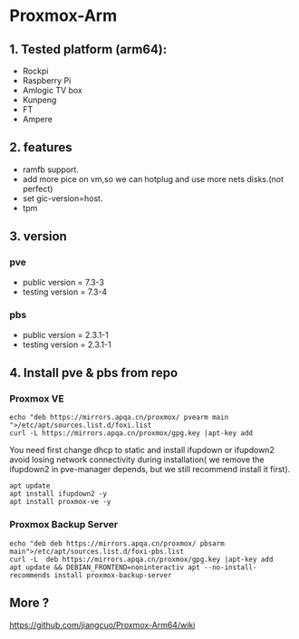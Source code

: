 # Proxmox-Arm

## 1. Tested platform (arm64):
- Rockpi
- Raspberry Pi
- Amlogic TV box
- Kunpeng
- FT
- Ampere 

## 2. features

- ramfb support.
- add more pice on vm,so we can hotplug and use more nets disks.(not perfect)
- set gic-version=host.
- tpm

## 3. version

### pve
- public version = 7.3-3
- testing version = 7.3-4

### pbs
- public version = 2.3.1-1
- testing version = 2.3.1-1

## 4. Install pve & pbs from repo

### Proxmox VE

```
echo "deb https://mirrors.apqa.cn/proxmox/ pvearm main ">/etc/apt/sources.list.d/foxi.list
curl -L https://mirrors.apqa.cn/proxmox/gpg.key |apt-key add 
```

You need first change dhcp to static and install ifupdown or ifupdown2 avoid losing network connectivity during installation( we remove the ifupdown2 in pve-manager depends, but we still recommend install it first).

```
apt update 
apt install ifupdown2 -y
apt install proxmox-ve -y
```

### Proxmox Backup Server

```
echo "deb deb https://mirrors.apqa.cn/proxmox/ pbsarm main">/etc/apt/sources.list.d/foxi-pbs.list
curl -L  deb https://mirrors.apqa.cn/proxmox/gpg.key |apt-key add 
apt update && DEBIAN_FRONTEND=noninteractiv apt --no-install-recommends install proxmox-backup-server 
```

## More ?

https://github.com/jiangcuo/Proxmox-Arm64/wiki

